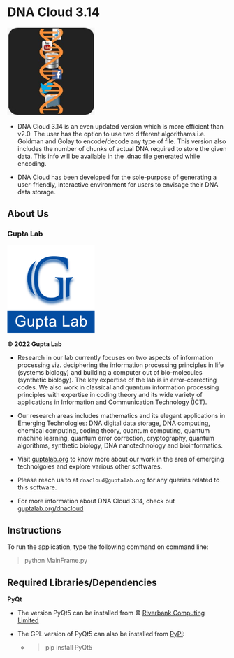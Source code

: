 # DNA Cloud 3.14

<p float="right">
<img src="DNA-cloud-3.14/DNA_icon-8.png" width="200">
</p>

- DNA Cloud 3.14 is an even updated version which is more efficient than v2.0. The user has the option to use two different algorithams i.e. Goldman and Golay to encode/decode any type of file. This version also includes the number of chunks of actual DNA required to store the given data. This info will be available in the .dnac file generated while encoding. 

- DNA Cloud has been developed for the sole-purpose of generating a user-friendly, interactive environment for users to envisage their DNA data storage.

## About Us

### Gupta Lab

<p float="left">
<img src="guptalablogo.jpg" width="200">
</p>

**&copy; 2022 Gupta Lab**

- Research in our lab currently focuses on two aspects of information processing viz. deciphering the information processing principles in life (systems biology) and building a computer out of bio-molecules (synthetic biology). The key expertise of the lab is in error-correcting codes. We also work in classical and quantum information processing principles with expertise in coding theory and its wide variety of applications in Information and Communication Technology (ICT). 

- Our research areas includes mathematics and its elegant applications in Emerging Technologies: DNA digital data storage, DNA computing, chemical computing, coding theory, quantum computing, quantum machine learning, quantum error correction, cryptography, quantum algorithms, synthetic biology, DNA nanotechnology and bioinformatics.

- Visit [guptalab.org](guptalab.org) to know more about our work in the area of emerging technolgoies and explore various other softwares.

- Please reach us to at `dnacloud@guptalab.org` for any queries related to this software.

- For more information about DNA Cloud 3.14, check out [guptalab.org/dnacloud](www.guptalab.org/dnacloud)

## Instructions

To run the application, type the following command on command line:

> python MainFrame.py

## Required Libraries/Dependencies

**PyQt**

- The version PyQt5 can be installed from &copy; [Riverbank Computing Limited](https://www.riverbankcomputing.com/software/pyqt/)

- The GPL version of PyQt5 can also be installed from [PyPI](https://pypi.org/project/PyQt5/): 
  - > pip install PyQt5

